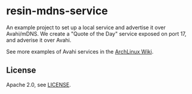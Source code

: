 # resin-mdns-service

An example project to set up a local service and advertise it over Avahi/mDNS.
We create a "Quote of the Day" service exposed on port 17, and adverise it over
Avahi.

See more examples of Avahi services in the [ArchLinux Wiki](https://wiki.archlinux.org/index.php/avahi#Adding_services).

## License

Apache 2.0, see [LICENSE](./LICENSE).

